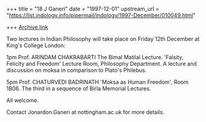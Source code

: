 +++
title = "18 J Ganeri"
date = "1997-12-01"
upstream_url = "https://list.indology.info/pipermail/indology/1997-December/010049.html"

+++
[Archive link](https://list.indology.info/pipermail/indology/1997-December/010049.html)

Two lectures in Indian Philosophy will take place on Friday 12th December
at King's College London:

1pm Prof. ARINDAM CHAKRABARTI  The Bimal Matilal Lecture. 'Falsity,
Felicity and Freedom' Lecture
Room, Philosophy Department. A lecture and discussion on moksa in
comparison to Plato's Philebus.

5pm Prof. CHATURVEDI BADRINATH 'Moksa as Human Freedom', Room 1B06. The
third in a sequence of Birla Memorial Lectures.

All welcome.

Contact Jonardon.Ganeri at nottingham.ac.uk for more details.



